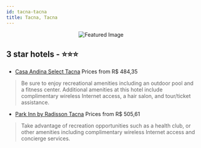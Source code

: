 ```yaml
---
id: tacna-tacna
title: Tacna, Tacna
---
```


<center><img src="https://i.travelapi.com/hotels/16000000/15450000/15448200/15448190/255a6487_z.jpg" alt="Featured Image" /></center>


##  3 star hotels - ⭐️⭐️⭐️

-    [Casa Andina Select Tacna](https://us.hurb.com/hotels/tacna/casa-andina-select-tacna-JNP-JP561692?cmp=18055) Prices from R$ 484,35
   > Be sure to enjoy recreational amenities including an outdoor pool and a fitness center. Additional amenities at this hotel include complimentary wireless Internet access, a hair salon, and tour/ticket assistance.
-    [Park Inn by Radisson Tacna](https://us.hurb.com/hotels/tacna/park-inn-by-radisson-tacna-JNP-JP02347T?cmp=18055) Prices from R$ 505,61
   > Take advantage of recreation opportunities such as a health club, or other amenities including complimentary wireless Internet access and concierge services.
